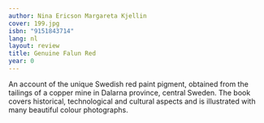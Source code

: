 ```yaml
---
author: Nina Ericson Margareta Kjellin
cover: 199.jpg
isbn: "9151843714"
lang: nl
layout: review
title: Genuine Falun Red
year: 0
---
```


An account of the unique Swedish red paint pigment, obtained from the tailings of a copper mine in Dalarna province, central Sweden. The book covers historical, technological and cultural aspects and is illustrated with many beautiful colour photographs.
